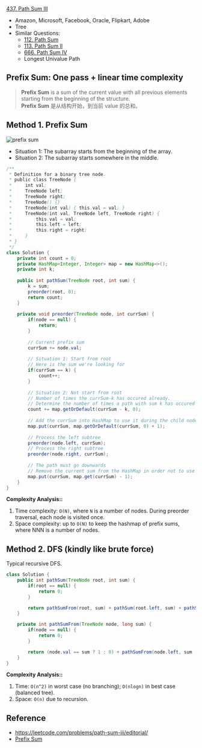 [437. Path Sum III](https://leetcode.com/problems/path-sum-iii/)

* Amazon, Microsoft, Facebook, Oracle, Flipkart, Adobe
* Tree
* Similar Questions:
    * [112. Path Sum](https://leetcode.com/problems/path-sum/)
    * [113. Path Sum II](https://leetcode.com/problems/path-sum-ii/)
    * [666. Path Sum IV](https://leetcode.com/problems/path-sum-iv/)
    * Longest Univalue Path
    

## Prefix Sum: One pass + linear time complexity
> **Prefix Sum** is a sum of the current value with all previous elements starting from the beginning of the structure.     
> **Prefix Sum** 是从结构开始，到当前 value 的总和。


## Method 1. Prefix Sum
![prefix sum](images/437_traversal.png)

* Situation 1: The subarray starts from the beginning of the array.
* Situation 2: The subarray starts somewhere in the middle.

```Java 
/**
 * Definition for a binary tree node.
 * public class TreeNode {
 *     int val;
 *     TreeNode left;
 *     TreeNode right;
 *     TreeNode() {}
 *     TreeNode(int val) { this.val = val; }
 *     TreeNode(int val, TreeNode left, TreeNode right) {
 *         this.val = val;
 *         this.left = left;
 *         this.right = right;
 *     }
 * }
 */
class Solution {
    private int count = 0;
    private HashMap<Integer, Integer> map = new HashMap<>();
    private int k;
    
    public int pathSum(TreeNode root, int sum) {
        k = sum;
        preorder(root, 0);
        return count;
    }
    
    private void preorder(TreeNode node, int currSum) {
        if(node == null) {
            return;
        }
        
        // Current prefix sum
        currSum += node.val;
        
        // Situation 1: Start from root
        // Here is the sum we're looking for
        if(currSum == k) {
            count++;
        }
        
        // Situation 2: Not start from root
        // Number of times the currSum-k has occured already.
        // Determine the number of times a path with sum k has occured upto the current node
        count += map.getOrDefault(currSum - k, 0);
        
        // Add the currSum into HashMap to use it during the child nodes processing
        map.put(currSum, map.getOrDefault(currSum, 0) + 1);
        
        // Process the left subtree
        preorder(node.left, currSum);
        // Process the right subtree
        preorder(node.right, currSum);
        
        // The path must go downwards
        // Remove the current sum from the HashMap in order not to use it during the parallel subtree processing
        map.put(currSum, map.get(currSum) - 1);
    }
}
```
**Complexity Analysis::**
1. Time complexity: `O(N)`, where `N` is a number of nodes. During preorder traversal, each node is visited once.
2. Space complexity: up to `O(N)` to keep the hashmap of prefix sums, where NNN is a number of nodes.


## Method 2. DFS (kindly like brute force)
Typical recursive DFS.
```Java
class Solution {
    public int pathSum(TreeNode root, int sum) {
        if(root == null) {
            return 0;
        }

        return pathSumFrom(root, sum) + pathSum(root.left, sum) + pathSum(root.right, sum);
    }

    private int pathSumFrom(TreeNode node, long sum) {
        if(node == null) {
            return 0;
        }

        return (node.val == sum ? 1 : 0) + pathSumFrom(node.left, sum - node.val) + pathSumFrom(node.right, sum - node.val);
    }
}
```
**Complexity Analysis::**
1. Time: `O(n^2)` in worst case (no branching); `O(nlogn)` in best case (balanced tree).
2. Space: `O(n)` due to recursion.


## Reference
* https://leetcode.com/problems/path-sum-iii/editorial/
* [Prefix Sum](https://en.wikipedia.org/wiki/Prefix_sum)